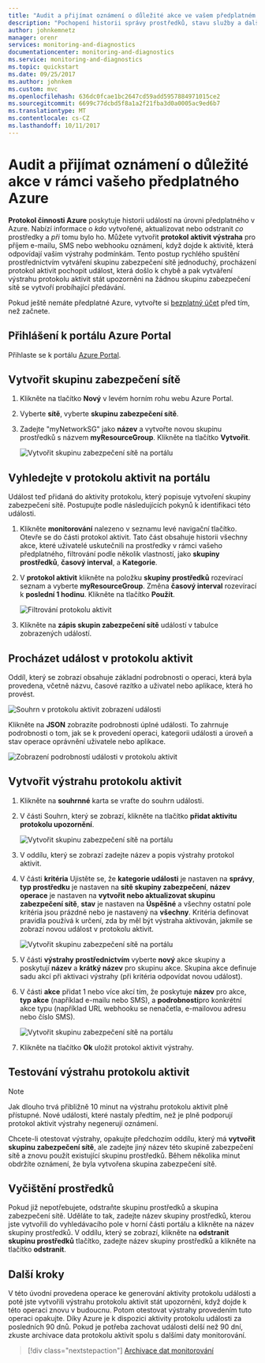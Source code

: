 ```yaml
---
title: "Audit a přijímat oznámení o důležité akce ve vašem předplatném Azure | Microsoft Docs"
description: "Pochopení historii správy prostředků, stavu služby a dalších aktivit předplatného v protokolu aktivit, potom použijte výstrahu protokolu aktivit příjmu e-mailové oznámení, když probíhá operace s vysokou úrovní oprávnění v rámci vašeho předplatného."
author: johnkemnetz
manager: orenr
services: monitoring-and-diagnostics
documentationcenter: monitoring-and-diagnostics
ms.service: monitoring-and-diagnostics
ms.topic: quickstart
ms.date: 09/25/2017
ms.author: johnkem
ms.custom: mvc
ms.openlocfilehash: 636dc0fcae1bc2647cd59add5957884971015ce2
ms.sourcegitcommit: 6699c77dcbd5f8a1a2f21fba3d0a0005ac9ed6b7
ms.translationtype: MT
ms.contentlocale: cs-CZ
ms.lasthandoff: 10/11/2017
---
```

# <a name="audit-and-receive-notifications-about-important-actions-in-your-azure-subscription"></a>Audit a přijímat oznámení o důležité akce v rámci vašeho předplatného Azure

**Protokol činnosti Azure** poskytuje historii událostí na úrovni předplatného v Azure. Nabízí informace o *kdo* vytvořené, aktualizovat nebo odstranit *co* prostředky a *při* tomu bylo ho. Můžete vytvořit **protokol aktivit výstraha** pro příjem e-mailu, SMS nebo webhooku oznámení, když dojde k aktivitě, která odpovídají vašim výstrahy podmínkám. Tento postup rychlého spuštění prostřednictvím vytváření skupinu zabezpečení sítě jednoduchý, procházení protokol aktivit pochopit událost, která došlo k chybě a pak vytváření výstrahu protokolu aktivit stát upozorněni na žádnou skupinu zabezpečení sítě se vytvoří probíhající předávání.

Pokud ještě nemáte předplatné Azure, vytvořte si [bezplatný účet](https://azure.microsoft.com/free/) před tím, než začnete.

## <a name="log-in-to-the-azure-portal"></a>Přihlášení k portálu Azure Portal

Přihlaste se k portálu [Azure Portal](https://portal.azure.com/).

## <a name="create-a-network-security-group"></a>Vytvořit skupinu zabezpečení sítě

1. Klikněte na tlačítko **Nový** v levém horním rohu webu Azure Portal.

2. Vyberte **sítě**, vyberte **skupinu zabezpečení sítě**.

3. Zadejte "myNetworkSG" jako **název** a vytvořte novou skupinu prostředků s názvem **myResourceGroup**. Klikněte na tlačítko **Vytvořit**.

    ![Vytvořit skupinu zabezpečení sítě na portálu](./media/monitor-quick-audit-notify-action-in-subscription/create-network-security-group.png)

## <a name="browse-the-activity-log-in-the-portal"></a>Vyhledejte v protokolu aktivit na portálu

Událost teď přidaná do aktivity protokolu, který popisuje vytvoření skupiny zabezpečení sítě. Postupujte podle následujících pokynů k identifikaci této události.

1. Klikněte **monitorování** nalezeno v seznamu levé navigační tlačítko. Otevře se do části protokol aktivit. Tato část obsahuje historii všechny akce, které uživatelé uskutečnili na prostředky v rámci vašeho předplatného, filtrování podle několik vlastností, jako **skupiny prostředků**, **časový interval**, a  **Kategorie**.

2. V **protokol aktivit** klikněte na položku **skupiny prostředků** rozevírací seznam a vyberte **myResourceGroup**. Změna **časový interval** rozevírací k **poslední 1 hodinu**. Klikněte na tlačítko **Použít**.

    ![Filtrování protokolu aktivit](./media/monitor-quick-audit-notify-action-in-subscription/browse-activity-log.png)

3. Klikněte na **zápis skupin zabezpečení sítě** událostí v tabulce zobrazených událostí.

## <a name="browse-an-event-in-the-activity-log"></a>Procházet událost v protokolu aktivit

Oddíl, který se zobrazí obsahuje základní podrobnosti o operaci, která byla provedena, včetně názvu, časové razítko a uživatel nebo aplikace, která ho provést.

![Souhrn v protokolu aktivit zobrazení události](./media/monitor-quick-audit-notify-action-in-subscription/activity-log-summary.png)

Klikněte na **JSON** zobrazíte podrobnosti úplné události. To zahrnuje podrobnosti o tom, jak se k provedení operaci, kategorii události a úroveň a stav operace oprávnění uživatele nebo aplikace.

![Zobrazení podrobností události v protokolu aktivit](./media/monitor-quick-audit-notify-action-in-subscription/activity-log-json.png)

## <a name="create-an-activity-log-alert"></a>Vytvořit výstrahu protokolu aktivit

1. Klikněte na **souhrnné** karta se vraťte do souhrn události.

2. V části Souhrn, který se zobrazí, klikněte na tlačítko **přidat aktivitu protokolu upozornění**.

    ![Vytvořit skupinu zabezpečení sítě na portálu](./media/monitor-quick-audit-notify-action-in-subscription/activity-log-summary.png)

3. V oddílu, který se zobrazí zadejte název a popis výstrahy protokol aktivit.

4. V části **kritéria** Ujistěte se, že **kategorie události** je nastaven na **správy**, **typ prostředku** je nastaven na **sítě skupiny zabezpečení**, **název operace** je nastaven na **vytvořit nebo aktualizovat skupinu zabezpečení sítě**, **stav** je nastaven na  **Úspěšné** a všechny ostatní pole kritéria jsou prázdné nebo je nastavený na **všechny**. Kritéria definovat pravidla používá k určení, zda by měl být výstraha aktivován, jakmile se zobrazí novou událost v protokolu aktivit.

    ![Vytvořit skupinu zabezpečení sítě na portálu](./media/monitor-quick-audit-notify-action-in-subscription/activity-log-alert-criteria.png)

5. V části **výstrahy prostřednictvím** vyberte **nový** akce skupiny a poskytují **název** a **krátký název** pro skupinu akce. Skupina akce definuje sadu akcí při aktivaci výstrahy (při kritéria odpovídat novou událost).

6. V části **akce** přidat 1 nebo více akcí tím, že poskytuje **název** pro akce, **typ akce** (například e-mailu nebo SMS), a **podrobnosti**pro konkrétní akce typu (například URL webhooku se nenačetla, e-mailovou adresu nebo číslo SMS).

    ![Vytvořit skupinu zabezpečení sítě na portálu](./media/monitor-quick-audit-notify-action-in-subscription/activity-log-alert-actions.png)

7. Klikněte na tlačítko **Ok** uložit protokol aktivit výstrahy.

## <a name="test-the-activity-log-alert"></a>Testování výstrahu protokolu aktivit

> [!NOTE]
> Jak dlouho trvá přibližně 10 minut na výstrahu protokolu aktivit plně přístupné. Nové události, které nastaly předtím, než je plně podporují protokol aktivit výstrahy negenerují oznámení.
>
>

Chcete-li otestovat výstrahy, opakujte předchozím oddílu, který má **vytvořit skupinu zabezpečení sítě**, ale zadejte jiný název této skupině zabezpečení sítě a znovu použít existující skupinu prostředků. Během několika minut obdržíte oznámení, že byla vytvořena skupina zabezpečení sítě.

## <a name="clean-up-resources"></a>Vyčištění prostředků

Pokud již nepotřebujete, odstraňte skupinu prostředků a skupina zabezpečení sítě. Uděláte to tak, zadejte název skupiny prostředků, kterou jste vytvořili do vyhledávacího pole v horní části portálu a klikněte na název skupiny prostředků. V oddílu, který se zobrazí, klikněte na **odstranit skupinu prostředků** tlačítko, zadejte název skupiny prostředků a klikněte na tlačítko **odstranit**.

## <a name="next-steps"></a>Další kroky

V této úvodní provedena operace ke generování aktivity protokolu události a poté jste vytvořili výstrahu protokolu aktivit stát upozorněni, když dojde k této operaci znovu v budoucnu. Potom otestovat výstrahy provedením tuto operaci opakujte. Díky Azure je k dispozici aktivity protokolu události za posledních 90 dnů. Pokud je potřeba zachovat události delší než 90 dní, zkuste archivace data protokolu aktivit spolu s dalšími daty monitorování.

> [!div class="nextstepaction"]
> [Archivace dat monitorování](./monitor-tutorial-archive-monitoring-data.md)
